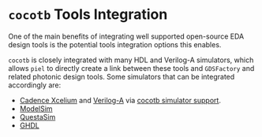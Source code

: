 # `cocotb` Tools Integration

One of the main benefits of integrating well supported open-source EDA design tools is the potential tools integration options this enables.

`cocotb` is closely integrated with many HDL and Verilog-A simulators, which allows `piel` to directly create a link between these tools and `GDSFactory` and related photonic design tools. Some simulators that can be integrated accordingly are:

* [Cadence Xcelium](https://www.cadence.com/en_US/home/tools/system-design-and-verification/simulation-and-testbench-verification/xcelium-simulator.html) and [Verilog-A](https://en.wikipedia.org/wiki/Verilog-A) via [cocotb simulator support](https://docs.cocotb.org/en/stable/simulator_support.html#sim-xcelium).
* [ModelSim](https://docs.cocotb.org/en/stable/simulator_support.html)
* [QuestaSim](https://docs.cocotb.org/en/stable/simulator_support.html)
* [GHDL](https://docs.cocotb.org/en/stable/simulator_support.html)
